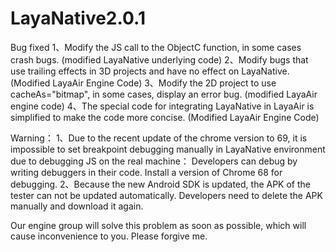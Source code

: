 # LayaNative2.0.1

Bug fixed
1、Modify the JS call to the ObjectC function, in some cases crash bugs. (modified LayaNative underlying code)
2、Modify bugs that use trailing effects in 3D projects and have no effect on LayaNative. (Modified LayaAir Engine Code)
3、Modify the 2D project to use cacheAs="bitmap", in some cases, display an error bug. (modified LayaAir engine code)
4、The special code for integrating LayaNative in LayaAir is simplified to make the code more concise. (Modified LayaAir Engine Code)

Warning：
1、Due to the recent update of the chrome version to 69, it is impossible to set breakpoint debugging manually in LayaNative environment due to debugging JS on the real machine：
	Developers can debug by writing debuggers in their code.
	Install a version of Chrome 68 for debugging.
2、Because the new Android SDK is updated, the APK of the tester can not be updated automatically. Developers need to delete the APK manually and download it again.

Our engine group will solve this problem as soon as possible, which will cause inconvenience to you. Please forgive me.